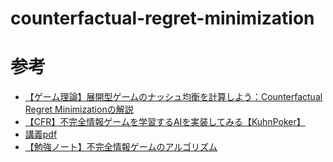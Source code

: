 # counterfactual-regret-minimization

# 参考
- [【ゲーム理論】展開型ゲームのナッシュ均衡を計算しよう：Counterfactual Regret Minimizationの解説](https://qiita.com/bakanaouji/items/f70d7948931c96d94ef8)
- [【CFR】不完全情報ゲームを学習するAIを実装してみる【KuhnPoker】](https://tech.morikatron.ai/entry/2020/08/31/100000)
- [講義pdf](http://cs.gettysburg.edu/~tneller/modelai/2013/cfr/cfr.pdf)
- [【勉強ノート】不完全情報ゲームのアルゴリズム](https://tadaoyamaoka.hatenablog.com/entry/2020/09/19/192529)